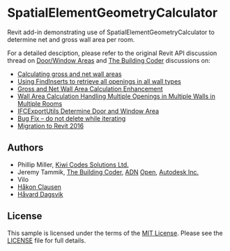 # SpatialElementGeometryCalculator

Revit add-in demonstrating use of SpatialElementGeometryCalculator to determine net and gross wall area per room.

For a detailed desciption, please refer to the original Revit API discussion thread on
[Door/Window Areas](http://forums.autodesk.com/t5/revit-api/door-window-areas/td-p/5535565) and
[The Building Coder](http://thebuildingcoder.typepad.com) discussions on:

- [Calculating gross and net wall areas](http://thebuildingcoder.typepad.com/blog/2015/03/calculating-gross-and-net-wall-areas.html)
- [Using FindInserts to retrieve all openings in all wall types](http://thebuildingcoder.typepad.com/blog/2015/03/findinserts-retrieves-all-openings-in-all-wall-types.html)
- [Gross and Net Wall Area Calculation Enhancement](http://thebuildingcoder.typepad.com/blog/2015/04/gross-and-net-wall-area-calculation-enhancement-and-events.html)
- [Wall Area Calculation Handling Multiple Openings in Multiple Walls in Multiple Rooms](http://thebuildingcoder.typepad.com/blog/2015/04/gross-and-net-wall-area-calculation-enhancement-and-events.html#6)
- [IFCExportUtils Determine Door and Window Area](http://thebuildingcoder.typepad.com/blog/2015/03/ifcexportutils-methods-determine-door-and-window-area.html)
- [Bug Fix &ndash; do not delete while iterating](http://thebuildingcoder.typepad.com/blog/2015/12/au-ioc-banks-and-not-to-delete-while-iterating.html#2)
- [Migration to Revit 2016](http://thebuildingcoder.typepad.com/blog/2015/12/au-ioc-banks-and-not-to-delete-while-iterating.html#3)

## Authors

- Phillip Miller, [Kiwi Codes Solutions Ltd.](http://www.kiwicodes.com)
- Jeremy Tammik, [The Building Coder](http://thebuildingcoder.typepad.com), [ADN](http://www.autodesk.com/adn) [Open](http://www.autodesk.com/adnopen), [Autodesk Inc.](http://www.autodesk.com)
- Vilo
- [Håkon Clausen](http://hclausen.net)
- [Håvard Dagsvik ](https://symetri.no)

## License

This sample is licensed under the terms of the [MIT License](http://opensource.org/licenses/MIT). Please see the [LICENSE](LICENSE) file for full details.
